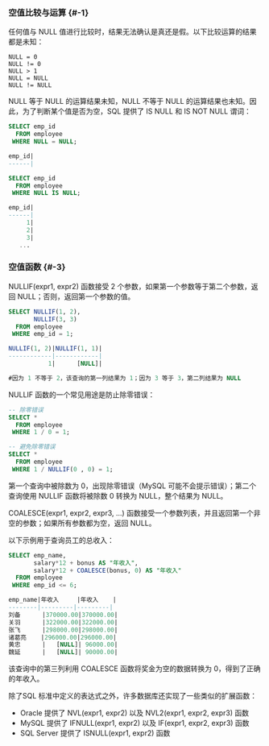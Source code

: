 ### 空值比较与运算 {#-1}

任何值与 NULL 值进行比较时，结果无法确认是真还是假。以下比较运算的结果都是未知：

```
NULL = 0
NULL != 0
NULL > 1
NULL = NULL
NULL != NULL
```

NULL 等于 NULL 的运算结果未知，NULL 不等于 NULL 的运算结果也未知。因此，为了判断某个值是否为空，SQL 提供了 IS NULL 和 IS NOT NULL 谓词：

```sql
SELECT emp_id
  FROM employee
 WHERE NULL = NULL;

emp_id|
------|

SELECT emp_id
  FROM employee
 WHERE NULL IS NULL;

emp_id|
------|
     1|
     2|
     3|
   ...
```

### 空值函数 {#-3}

NULLIF\(expr1, expr2\) 函数接受 2 个参数，如果第一个参数等于第二个参数，返回 NULL；否则，返回第一个参数的值。

```sql
SELECT NULLIF(1, 2),
       NULLIF(3, 3)
  FROM employee
 WHERE emp_id = 1;

NULLIF(1, 2)|NULLIF(1, 1)|
------------|------------|
           1|      [NULL]|

#因为 1 不等于 2，该查询的第一列结果为 1；因为 3 等于 3，第二列结果为 NULL
```

NULLIF 函数的一个常见用途是防止除零错误：

```sql
-- 除零错误
SELECT *
  FROM employee
 WHERE 1 / 0 = 1;

-- 避免除零错误
SELECT *
  FROM employee
 WHERE 1 / NULLIF(0 , 0) = 1;
```

第一个查询中被除数为 0，出现除零错误（MySQL 可能不会提示错误）；第二个查询使用 NULLIF 函数将被除数 0 转换为 NULL，整个结果为 NULL。

COALESCE\(expr1, expr2, expr3, ...\) 函数接受一个参数列表，并且返回第一个非空的参数；如果所有参数都为空，返回 NULL。

以下示例用于查询员工的总收入：

```sql
SELECT emp_name,
       salary*12 + bonus AS "年收入",
       salary*12 + COALESCE(bonus, 0) AS "年收入"
  FROM employee
 WHERE emp_id <= 6;

emp_name|年收入     |年收入    |
--------|---------|---------|
刘备      |370000.00|370000.00|
关羽      |322000.00|322000.00|
张飞      |298000.00|298000.00|
诸葛亮    |296000.00|296000.00|
黄忠      |   [NULL]| 96000.00|
魏延      |   [NULL]| 90000.00|
```

该查询中的第三列利用 COALESCE 函数将奖金为空的数据转换为 0，得到了正确的年收入。

除了SQL 标准中定义的表达式之外，许多数据库还实现了一些类似的扩展函数：

* Oracle 提供了 NVL\(expr1, expr2\) 以及 NVL2\(expr1, expr2, expr3\) 函数
* MySQL 提供了 IFNULL\(expr1, expr2\) 以及 IF\(expr1, expr2, expr3\) 函数
* SQL Server 提供了 ISNULL\(expr1, expr2\) 函数





